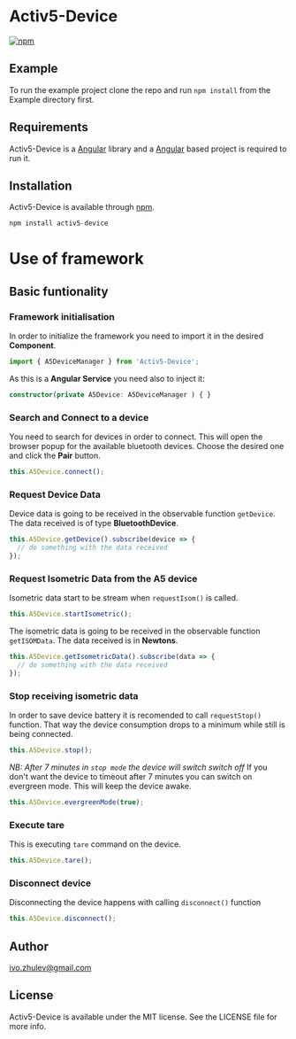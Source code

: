 # Activ5-Device

[![npm](https://img.shields.io/npm/v/activ5-device.svg?colorB=brightgreen)](https://www.npmjs.com/package/activ5-device)

## Example

To run the example project clone the repo and run `npm install` from the Example directory first.

## Requirements

Activ5-Device is a [Angular](https://angular.io) library and a [Angular](https://angular.io) based project is required to run it.

## Installation

Activ5-Device is available through [npm](https://www.npmjs.com).

```typescript
npm install activ5-device
```

# Use of framework

## Basic funtionality

### Framework initialisation
In order to initialize the framework you need to import it in the desired **Component**.

```typescript
import { A5DeviceManager } from 'Activ5-Device';
```

As this is a **Angular Service** you need also to inject it:

```typescript
constructor(private A5Device: A5DeviceManager ) { }
```

### Search and Connect to a device
You need to search for devices in order to connect. This will open the browser popup for the available bluetooth devices.
Choose the desired one and click the **Pair** button.

```typescript
this.A5Device.connect();
```

### Request Device Data
Device data is going to be received in the observable function `getDevice`. The data received is of type **BluetoothDevice**.
```typescript
this.A5Device.getDevice().subscribe(device => {
  // do something with the data received
});
```

### Request Isometric Data from the A5 device
Isometric data start to be stream when `requestIsom()` is called.
```typescript
this.A5Device.startIsometric();
```

The isometric data is going to be received in the observable function `getISOMData`. The data received is in **Newtons**.
```typescript
this.A5Device.getIsometricData().subscribe(data => {
  // do something with the data received
});
```

### Stop receiving isometric data
In order to save device battery it is recomended to call `requestStop()` function. That way the device consumption drops to a minimum while still is being connected. 

```typescript
this.A5Device.stop();
```
_NB: After 7 minutes in `stop mode` the device will switch switch off_
If you don't want the device to timeout after 7 minutes you can switch on evergreen mode. This will keep the device awake.

```typescript
this.A5Device.evergreenMode(true);
```

### Execute tare
This is executing `tare` command on the device.
```typescript 
this.A5Device.tare();
```

### Disconnect device
Disconnecting the device happens with calling `disconnect()` function
```typescript 
this.A5Device.disconnect();
```

## Author

ivo.zhulev@gmail.com

## License

Activ5-Device is available under the MIT license. See the LICENSE file for more info.
